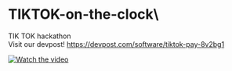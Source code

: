 # TIKTOK-on-the-clock\
TIK TOK hackathon  
Visit our devpost! https://devpost.com/software/tiktok-pay-8v2bg1

[![Watch the video](https://img.youtube.com/vi/LXBEX15CdZg/hqdefault.jpg)](https://youtu.be/LXBEX15CdZg)


